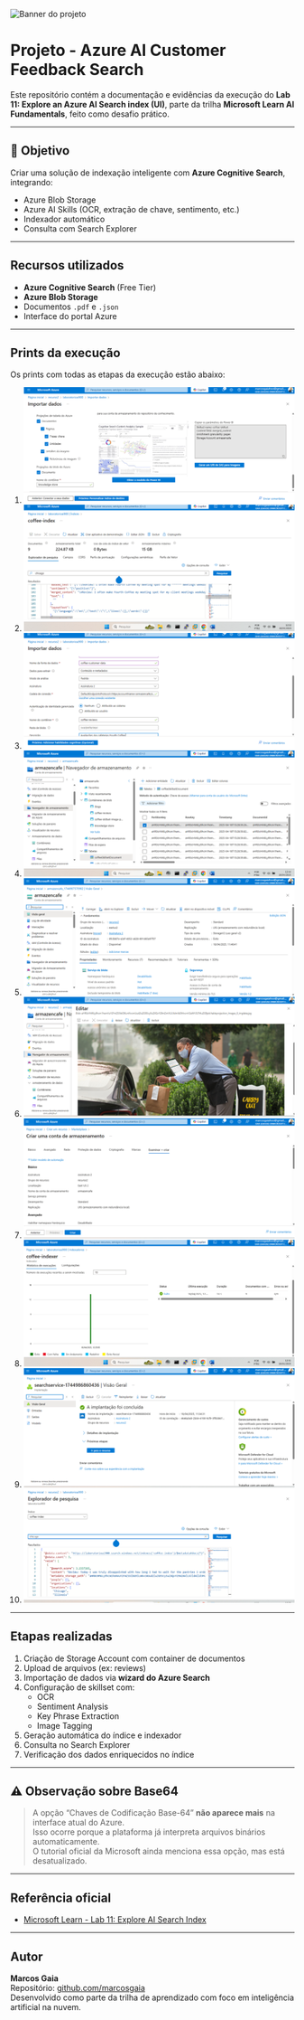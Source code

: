 ![Banner do projeto](./A_digital_graphic_banner_showcases_the_\"Azure_AI_C.png)

#  Projeto - Azure AI Customer Feedback Search

Este repositório contém a documentação e evidências da execução do **Lab 11: Explore an Azure AI Search index (UI)**, parte da trilha **Microsoft Learn AI Fundamentals**, feito como desafio prático.

---

## 📌 Objetivo

Criar uma solução de indexação inteligente com **Azure Cognitive Search**, integrando:
- Azure Blob Storage
- Azure AI Skills (OCR, extração de chave, sentimento, etc.)
- Indexador automático
- Consulta com Search Explorer

---

##  Recursos utilizados

- **Azure Cognitive Search** (Free Tier)
- **Azure Blob Storage**
- Documentos `.pdf` e `.json`
- Interface do portal Azure

---

##  Prints da execução

Os prints com todas as etapas da execução estão abaixo:

1. ![](./imagens/print1.png)
2. ![](./imagens/print2.png)
3. ![](./imagens/print3.png)
4. ![](./imagens/print4.png)
5. ![](./imagens/print5.png)
6. ![](./imagens/print6.png)
7. ![](./imagens/print7.png)
8. ![](./imagens/print8.png)
9. ![](./imagens/print9.png)
10. ![](./imagens/print10.png)

---

##  Etapas realizadas

1. Criação de Storage Account com container de documentos
2. Upload de arquivos (ex: reviews)
3. Importação de dados via **wizard do Azure Search**
4. Configuração de skillset com:
   - OCR
   - Sentiment Analysis
   - Key Phrase Extraction
   - Image Tagging
5. Geração automática do índice e indexador
6. Consulta no Search Explorer
7. Verificação dos dados enriquecidos no índice

---

## ⚠ Observação sobre Base64

> A opção “Chaves de Codificação Base-64” **não aparece mais** na interface atual do Azure.  
> Isso ocorre porque a plataforma já interpreta arquivos binários automaticamente.  
> O tutorial oficial da Microsoft ainda menciona essa opção, mas está desatualizado.

---

##  Referência oficial

- [Microsoft Learn - Lab 11: Explore AI Search Index](https://microsoftlearning.github.io/mslearn-ai-fundamentals/Instructions/Labs/11-ai-search.html)

---

##  Autor

**Marcos Gaia**  
Repositório: [github.com/marcosgaia](https://github.com/marcosgaia)  
Desenvolvido como parte da trilha de aprendizado com foco em inteligência artificial na nuvem.
